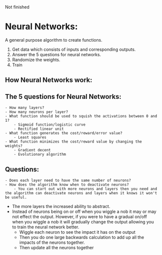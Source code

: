 Not finished

# Neural Networks:

A general purpose algorithm to create functions.

1. Get data which consists of inputs and corresponding outputs.
2. Answer the 5 questions for neural networks.
3. Randomize the weights.
4. Train

## How Neural Networks work:



## The 5 questions for Neural Networks:
	- How many layers?
	- How many neurons per layer?
	- What function should be used to squish the activations between 0 and 1?
		- Sigmoid function/logistic curve
		- Rectified linear unit
	- What function generates the cost/reward/error value?
		- Least squares
	- What function minimizes the cost/reward value by changing the weights?
		- Gradient decent
		- Evolutionary algorithm


## Questions:
	- Does each layer need to have the same number of neurons?
	- How does the algorithm know when to deactivate neurons?
		- You can start out with more neurons and layers then you need and the algorithm can deactivate neurons and layers when it knows it won't be useful.

- The more layers the increased ability to abstract.
- Instead of neurons being on or off when you wiggle a nob it may or may not effect the output. However, if you were to have a gradual on/off when you wiggle a nob it will gradually change the output allowing you to train the neural network better.
	- Wiggle each neuron to see the impact it has on the output
	- Then you do one large backwards calculation to add up all the impacts of the neurons together.
	- Then update all the neurons together
